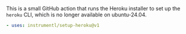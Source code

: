This is a small GitHub action that runs the Heroku installer to set up the `heroku` CLI, which is no longer available on ubuntu-24.04.

```yaml
- uses: instrumentl/setup-heroku@v1
```
